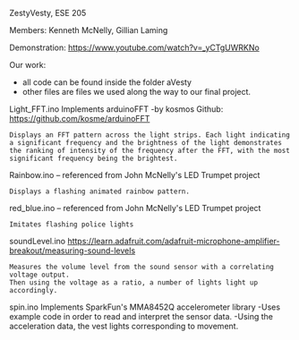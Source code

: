 ZestyVesty, ESE 205

Members: Kenneth McNelly, Gillian Laming

Demonstration: https://www.youtube.com/watch?v=_yCTgUWRKNo

Our work:
- all code can be found inside the folder aVesty
- other files are files we used along the way to our final project.

Light_FFT.ino
Implements arduinoFFT
	-by kosmos	Github: https://github.com/kosme/arduinoFFT

	Displays an FFT pattern across the light strips. Each light indicating a significant frequency and the brightness of the light demonstrates the ranking of intensity of the frequency after the FFT, with the most significant frequency being the brightest.


Rainbow.ino – referenced from John McNelly's LED Trumpet project

	Displays a flashing animated rainbow pattern.


red_blue.ino – referenced from John McNelly's LED Trumpet project
	
	Imitates flashing police lights


soundLevel.ino
https://learn.adafruit.com/adafruit-microphone-amplifier-breakout/measuring-sound-levels

	Measures the volume level from the sound sensor with a correlating voltage output.
	Then using the voltage as a ratio, a number of lights light up accordingly.
	

spin.ino
Implements SparkFun's MMA8452Q accelerometer library
	-Uses example code in order to read and interpret the sensor data.
	-Using the acceleration data, the vest lights corresponding to movement.
